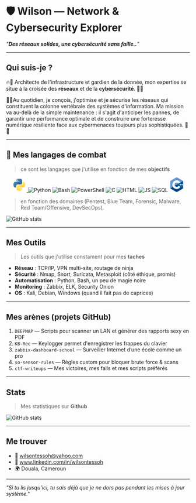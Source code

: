 # 🛡️ Wilson — Network & Cybersecurity Explorer

*"**Des réseaux solides, une cybersécurité sans faille..**"*

---

## Qui suis-je ?
🔥🧠 Architecte de l'infrastructure et gardien de la donnée, mon expertise se situe à la croisée des **réseaux** et de la **cybersécurité**. 🧠🔥

🎯🎯Au quotidien, je conçois, j'optimise et je sécurise les réseaux qui constituent la colonne vertébrale des systèmes d'information. Ma mission va au-delà de la simple maintenance : il s'agit d'anticiper les pannes, de garantir une performance optimale et de construire une forteresse numérique résiliente face aux cybermenaces toujours plus sophistiquées. 🎯🎯

---

## 🧠 Mes langages de combat

>ce sont les langages que j'utilise en fonction de mes **objectifs**
<p align="center">
  <a href="https://www.python.org" target="_blank" rel="noreferrer"> <img src="https://raw.githubusercontent.com/devicons/devicon/master/icons/python/python-original.svg" alt="python" width="40" height="40"/> </a>
  <img src="https://img.shields.io/badge/Python-%233776AB.svg?style=for-the-badge&logo=python&logoColor=white" alt="Python" />
  <img src="https://img.shields.io/badge/Bash/Shell-%234EAA25.svg?style=for-the-badge&logo=gnu-bash&logoColor=white" alt="Bash" />
  <img src="https://img.shields.io/badge/PowerShell-%235391FE.svg?style=for-the-badge&logo=powershell&logoColor=white" alt="PowerShell" />
  <img src="https://img.shields.io/badge/C-%2300599C.svg?style=for-the-badge&logo=c&logoColor=white" alt="C" />
  <img src="https://img.shields.io/badge/HTML5-%23E34F26.svg?style=for-the-badge&logo=html5&logoColor=white" alt="HTML" />
  <img src="https://img.shields.io/badge/JavaScript-%23F7DF1E.svg?style=for-the-badge&logo=javascript&logoColor=black" alt="JS" />
  <img src="https://img.shields.io/badge/SQL-%234479A1.svg?style=for-the-badge&logo=mysql&logoColor=white" alt="SQL" />
  <a href="https://www.w3schools.com/cpp/" target="_blank" rel="noreferrer"> <img src="https://raw.githubusercontent.com/devicons/devicon/master/icons/cplusplus/cplusplus-original.svg" alt="cplusplus" width="40" height="40"/> </a> 
  
</p>

>en fonction des domaines (Pentest, Blue Team, Forensic, Malware, Red Team/Offensive, DevSecOps).

![GitHub stats](https://github-readme-stats.vercel.app/api/top-langs/?username=moi-237&layout=compact&theme=radical&cache_seconds=18)


---

## Mes Outils
> Les outils que j'utilise constament pour mes **taches** 
- **Réseau** : TCP/IP, VPN multi-site, routage de ninja  
- **Sécurité** : Nmap, Snort, Suricata, Metasploit (côté éthique, promis)  
- **Automatisation** : Python, Bash, un peu de magie noire  
- **Monitoring** : Zabbix, ELK, Security Onion  
- **OS** : Kali, Debian, Windows (quand il fait pas de caprices)

---

## Mes arènes (projets GitHub)
1. `DEEPMAP` — Scripts pour scanner un LAN et générer des rapports sexy en PDF  
2. `KB-Rec` — Keylogger permet d'enregistrer les frappes du clavier  
3. `zabbix-dashboard-school` — Surveiller Internet d’une école comme un pro  
4. `so-sensor-rules` — Règles custom pour bloquer brute force & scans  
5. `ctf-writeups` — Mes victoires, mes fails et mes scripts préférés

---

## Stats
> Mes statistiques sur **Github**

![GitHub stats](https://github-readme-stats.vercel.app/api?username=moi-237&show_icons=true&theme=radical)

---

## Me trouver
- 📧 wilsontessoh@yahoo.com  
- 💼 www.linkedin.com/in/wilsontessoh
- 🌍 Douala, Cameroun

---

*"Si tu lis jusqu’ici, tu sais déjà que je ne dors pas pendant les mises à jour système."*
